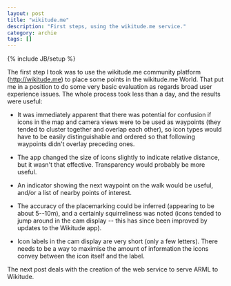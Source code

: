 ```yaml
---
layout: post
title: "wikitude.me"
description: "First steps, using the wikitude.me service."
category: archie
tags: []
---
```

{% include JB/setup %}

The first step I took was to use the wikitude.me community platform (http://wikitude.me) to place some points in the wikitude.me World. That put me in a position to do some very basic evaluation as regards broad user experience issues. The whole process took less than a day, and the results were useful:

- It was immediately apparent that there was potential for confusion if icons in the map and camera views were to be used as waypoints (they tended to cluster together and overlap each other), so icon types would have to be easily distinguishable and ordered so that following waypoints didn't overlay preceding ones.

- The app changed the size of icons slightly to indicate relative distance, but it wasn't that effective. Transparency would probably be more useful.

- An indicator showing the next waypoint on the walk would be useful, and/or a list of nearby points of interest.

- The accuracy of the placemarking could be inferred (appearing to be about 5--10m), and a certainly squirreliness was noted (icons tended to jump around in the cam display -- this has since been improved by updates to the Wikitude app).

- Icon labels in the cam display are very short (only a few letters). There needs to be a way to maximise the amount of information the icons convey between the icon itself and the label.

The next post deals with the creation of the web service to serve ARML to Wikitude.